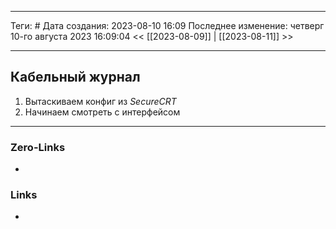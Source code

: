 ___
Теги: #
Дата создания: 2023-08-10 16:09 
Последнее изменение: четверг 10-го августа 2023 16:09:04
<< [[2023-08-09]] | [[2023-08-11]] >> 
___
## Кабельный журнал

1. Вытаскиваем конфиг из *SecureCRT*
2. Начинаем смотреть с интерфейсом
___
### Zero-Links
- 

### Links
- 
